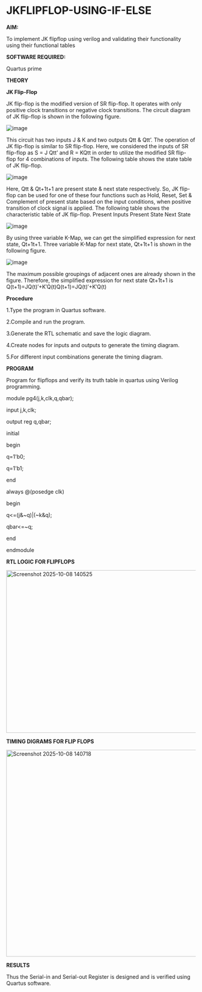 # JKFLIPFLOP-USING-IF-ELSE

**AIM:** 

To implement  JK flipflop using verilog and validating their functionality using their functional tables

**SOFTWARE REQUIRED:**

Quartus prime

**THEORY**

**JK Flip-Flop**

JK flip-flop is the modified version of SR flip-flop. It operates with only positive clock transitions or negative clock transitions. The circuit diagram of JK flip-flop is shown in the following figure.

![image](https://github.com/naavaneetha/JKFLIPFLOP-USING-IF-ELSE/assets/154305477/a649c30b-232b-4558-b188-fd6c09845180)


This circuit has two inputs J & K and two outputs Qtt & Qtt’. The operation of JK flip-flop is similar to SR flip-flop. Here, we considered the inputs of SR flip-flop as S = J Qtt’ and R = KQtt in order to utilize the modified SR flip-flop for 4 combinations of inputs. The following table shows the state table of JK flip-flop.

![image](https://github.com/naavaneetha/JKFLIPFLOP-USING-IF-ELSE/assets/154305477/c4360742-e8a8-4937-b089-c46c0433f9a3)

 
Here, Qtt & Qt+1t+1 are present state & next state respectively. So, JK flip-flop can be used for one of these four functions such as Hold, Reset, Set & Complement of present state based on the input conditions, when positive transition of clock signal is applied. The following table shows the characteristic table of JK flip-flop. Present Inputs Present State Next State
 
![image](https://github.com/naavaneetha/JKFLIPFLOP-USING-IF-ELSE/assets/154305477/6c275261-a6d5-4c37-a3a7-1e88ca11c4cd)

By using three variable K-Map, we can get the simplified expression for next state, Qt+1t+1. Three variable K-Map for next state, Qt+1t+1 is shown in the following figure.
 
![image](https://github.com/naavaneetha/JKFLIPFLOP-USING-IF-ELSE/assets/154305477/5174f41b-0ce0-4329-a372-6d1943ea6673)

The maximum possible groupings of adjacent ones are already shown in the figure. Therefore, the simplified expression for next state Qt+1t+1 is Q(t+1)=JQ(t)′+K′Q(t)Q(t+1)=JQ(t)′+K′Q(t)

**Procedure**

 
 1.Type the program in Quartus software.
 
 2.Compile and run the program.
 
 3.Generate the RTL schematic and save the logic diagram.
 
 4.Create nodes for inputs and outputs to generate the timing diagram.
 
 5.For different input combinations generate the timing diagram.


**PROGRAM**

 Program for flipflops and verify its truth table in quartus using Verilog programming.


module pg4(j,k,clk,q,qbar);

input j,k,clk;

output reg q,qbar;

initial 

begin

q=1'b0;

q=1'b1;

end 



always @(posedge clk)

begin 

q<=(j&~q)|(~k&q);

qbar<=~q;

end

endmodule



**RTL LOGIC FOR FLIPFLOPS**

<img width="891" height="432" alt="Screenshot 2025-10-08 140525" src="https://github.com/user-attachments/assets/d8fd1f55-b0bb-4745-acf7-b5b21429c2d3" />


**TIMING DIGRAMS FOR FLIP FLOPS**

<img width="1919" height="549" alt="Screenshot 2025-10-08 140718" src="https://github.com/user-attachments/assets/8a270b4a-a142-4cf4-99e1-57b4ad587322" />


**RESULTS**

 Thus the Serial-in and Serial-out Register is designed and is verified using Quartus software.
